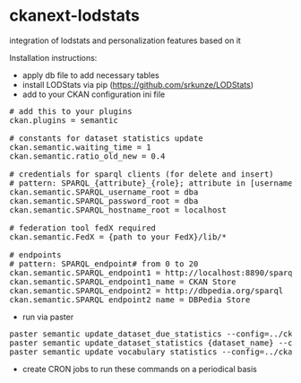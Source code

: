 ckanext-lodstats
================

integration of lodstats and personalization features based on it

Installation instructions:

 - apply db file to add necessary tables
 - install LODStats via pip (https://github.com/srkunze/LODStats)
 - add to your CKAN configuration ini file

<pre>
# add this to your plugins
ckan.plugins = semantic

# constants for dataset statistics update
ckan.semantic.waiting_time = 1
ckan.semantic.ratio_old_new = 0.4

# credentials for sparql clients (for delete and insert)
# pattern: SPARQL_{attribute}_{role}; attribute in [username, password, hostname]; role in [root]
ckan.semantic.SPARQL_username_root = dba
ckan.semantic.SPARQL_password_root = dba
ckan.semantic.SPARQL_hostname_root = localhost

# federation tool fedX required
ckan.semantic.FedX = {path to your FedX}/lib/*

# endpoints
# pattern: SPARQL_endpoint# from 0 to 20
ckan.semantic.SPARQL_endpoint1 = http://localhost:8890/sparql
ckan.semantic.SPARQL_endpoint1_name = CKAN Store
ckan.semantic.SPARQL_endpoint2 = http://dbpedia.org/sparql
ckan.semantic.SPARQL_endpoint2_name = DBPedia Store
</pre>

 - run via paster

<pre>
paster semantic update_dataset_due_statistics --config=../ckan/development.ini
paster semantic update_dataset_statistics {dataset_name} --config=../ckan/development.ini
paster semantic update_vocabulary_statistics --config=../ckan/development.ini
</pre>
 - create CRON jobs to run these commands on a periodical basis
